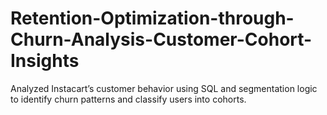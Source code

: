 # Retention-Optimization-through-Churn-Analysis-Customer-Cohort-Insights
Analyzed Instacart’s customer behavior using SQL and segmentation logic to identify churn patterns and classify users into cohorts.
